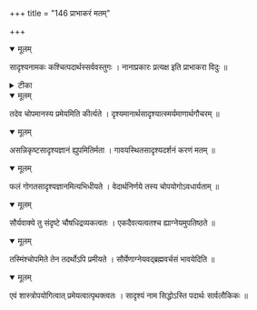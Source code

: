 +++
title = "146 प्राभाकरं मतम्"

+++


<details open><summary>मूलम्</summary>

सादृश्यनामकः कश्चित्पदार्थस्सर्ववस्तुगः । नानाप्रकारः प्रत्यक्ष इति प्राभाकरा विदुः ॥
</details>



<details><summary>टीका</summary>

प्रक.[5 प्र.]
</details>



<details open><summary>मूलम्</summary>

तदेव चोपमानस्य प्रमेयमिति कीर्त्यते । दृश्यमानार्थसादृश्यात्स्मर्यमाणार्थगौचरम् ॥
</details>



<details open><summary>मूलम्</summary>

असन्निकृष्टसादृश्यज्ञानं ह्युपमितिर्मता । गावयस्थितसादृश्यदर्शनं करणं मतम् ॥
</details>



<details open><summary>मूलम्</summary>

फलं गोगतसादृश्यज्ञानमित्यभिधीयते । वेदार्थनिर्णये तस्य चोपयोगोऽवधार्यताम् ॥
</details>



<details open><summary>मूलम्</summary>

सौर्यवाक्ये तु संदृष्टे चौषधिद्रव्यकत्वतः । एकदैवत्यत्वतश्च ह्याग्नेयमुपतिष्ठते ॥
</details>



<details open><summary>मूलम्</summary>

तस्मिंश्चोपमिते तेन तदर्थोऽपि प्रमीयते । सौर्येणाग्नेयवद्ब्रह्मवर्चसं भावयेदिति ॥
</details>



<details open><summary>मूलम्</summary>

एवं शास्त्रोपयोगित्वात् प्रमेयत्वात्पृथक्त्वतः । सादृश्यं नाम सिद्धोऽस्ति पदार्थः सार्वलौकिकः ॥
</details>

